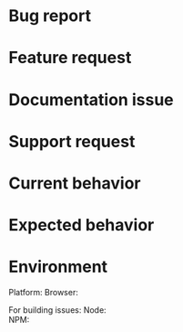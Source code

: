 <!--
PLEASE HELP US PROCESS GITHUB ISSUES FASTER BY PROVIDING THE FOLLOWING INFORMATION.
ISSUES MISSING IMPORTANT INFORMATION MAY BE CLOSED WITHOUT INVESTIGATION.

PLEASE SEARCH GITHUB FOR A SIMILAR ISSUE OR PR BEFORE SUBMITTING 
-->

<!-- DON'T FORGET REMOVE UNNECESSARY -->
<h1>Bug report</h1>
<h1>Feature request</h1>
<h1>Documentation issue</h1>
<h1>Support request</h1>

# Current behavior
<!-- Describe how the issue manifests -->

# Expected behavior 
<!-- Describe what the desired behavior would be. -->
<!-- For bug reports please provide the *STEPS TO REPRODUCE* and if possible a *MINIMAL DEMO* of the problem -->

# Environment
Platform: 
Browser: 

For building issues:
Node:           
NPM:          
<!-- run `node --version` -->
<!-- run `npm --version` -->

